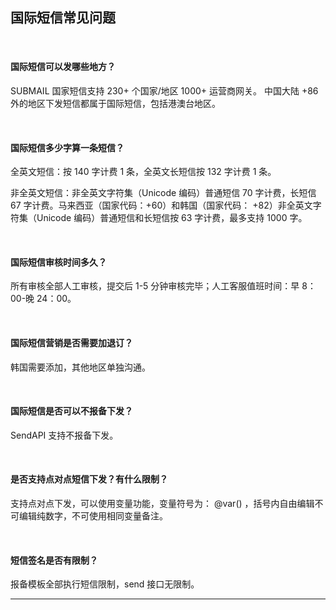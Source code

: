 ## 国际短信常见问题

 <br>

#### **国际短信可以发哪些地方？**

SUBMAIL 国家短信支持 230+ 个国家/地区 1000+ 运营商网关。 中国大陆 +86 外的地区下发短信都属于国际短信，包括港澳台地区。

  <br>

#### **国际短信多少字算一条短信？**

全英文短信：按 140 字计费 1 条，全英文长短信按 132 字计费 1 条。

非全英文短信：非全英文字符集（Unicode 编码）普通短信 70 字计费，长短信 67 字计费。马来西亚（国家代码：+60）和韩国（国家代码：
+82）非全英文字符集（Unicode 编码）普通短信和长短信按 63 字计费，最多支持 1000 字。


  <br>

#### **国际短信审核时间多久？**

所有审核全部人工审核，提交后 1-5 分钟审核完毕；人工客服值班时间：早 8：00-晚 24：00。

  <br>

#### **国际短信营销是否需要加退订？**

韩国需要添加，其他地区单独沟通。

  <br>

#### **国际短信是否可以不报备下发？**

SendAPI 支持不报备下发。

  <br>

#### **是否支持点对点短信下发？有什么限制？**

支持点对点下发，可以使用变量功能，变量符号为：
@var() ，括号内自由编辑不可编辑纯数字，不可使用相同变量备注。

  <br>

#### **短信签名是否有限制？**

报备模板全部执行短信限制，send 接口无限制。

------